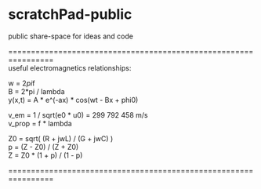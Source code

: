 # scratchPad-public
public share-space for ideas and code

================================================================  
useful electromagnetics relationships:

w = 2*pi*f  
B = 2*pi / lambda  
y(x,t) = A * e^(-ax) * cos(wt - Bx + phi0)

v_em = 1 / sqrt(e0 * u0) = 299 792 458 m/s  
v_prop = f * lambda

Z0 = sqrt( (R + jwL) / (G + jwC) )  
p = (Z - Z0) / (Z + Z0)  
Z = Z0 * (1 + p) / (1 - p)

================================================================  
